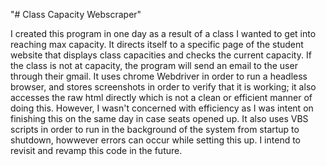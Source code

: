 "# Class Capacity Webscraper" 

I created this program in one day as a result of a class I wanted to get into reaching max capacity. It directs itself to a specific page of the student website that displays class capacities and checks the current capacity. If the class is not at capacity, the program will send an email to the user through their gmail. It uses chrome Webdriver in order to run a headless browser, and stores screenshots in order to verify that it is working; it also accesses the raw html directly which is not a clean or efficient manner of doing this. However, I wasn't concerned with efficiency as I was intent on finishing this on the same day in case seats opened up. It also uses VBS scripts in order to run in the background of the system from startup to shutdown, howwever errors can occur while setting this up. I intend to revisit and revamp this code in the future.

